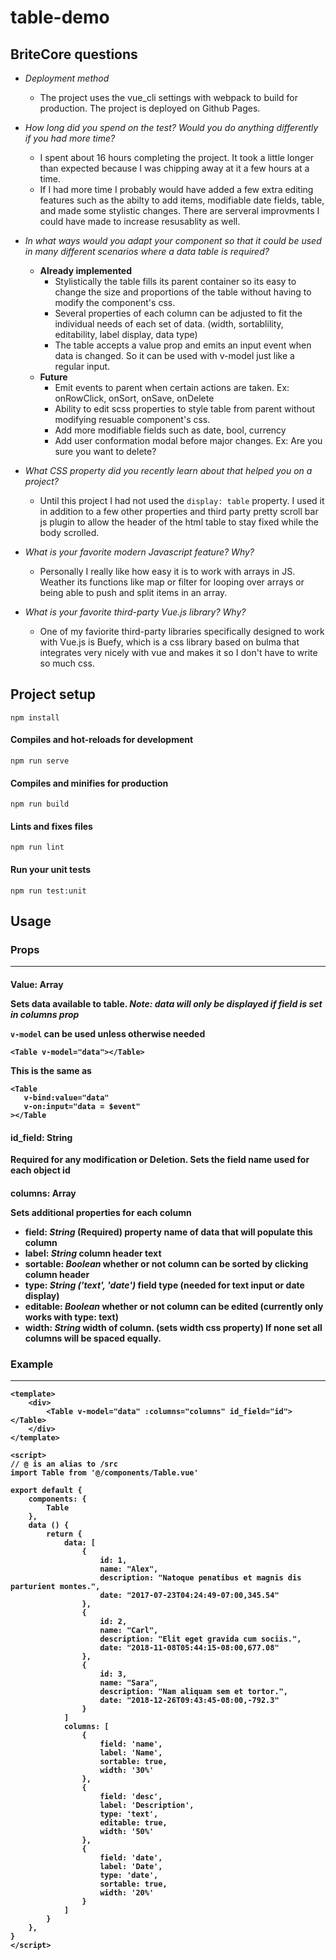 # table-demo

## BriteCore questions
* _Deployment method_
   * The project uses the vue_cli settings with webpack to build for production. The project is deployed on Github Pages.
* _How long did you spend on the test? Would you do anything differently if you had more time?_
    * I spent about 16 hours completing the project. It took a little longer than expected because I was chipping away at it a few hours at a time. 
    * If I had more time I probably would have added a few extra editing features such as the abilty to add items, modifiable date fields, table, and made some stylistic changes. There are serveral improvments I could have made to increase resusablity as well.

* _In what ways would you adapt your component so that it could be used in many different scenarios where a data table is
required?_
    * __Already implemented__
        * Stylistically the table fills its parent container so its easy to change the size and proportions of the table without having to modify the component's css.
        * Several properties of each column can be adjusted to fit the individual needs of each set of data. (width, sortablility, editability, label display, data type)
        * The table accepts a value prop and emits an input event when data is changed. So it can be used with v-model just like a regular input.
    * __Future__
        * Emit events to parent when certain actions are taken. Ex: onRowClick, onSort, onSave, onDelete
        * Ability to edit scss properties to style table from parent without modifying resuable component's css.
        * Add more modifiable fields such as date, bool, currency
        * Add user conformation modal before major changes. Ex: Are you sure you want to delete?
* _What CSS property did you recently learn about that helped you on a project?_
    * Until this project I had not used the `display: table` property. I used it in addition to a few other properties and third party pretty scroll bar js plugin to allow the header of the html table to stay fixed while the body scrolled.
* _What is your favorite modern Javascript feature? Why?_
    * Personally I really like how easy it is to work with arrays in JS. Weather its functions like map or filter for looping over arrays or being able to push and split items in an array.
* _What is your favorite third-party Vue.js library? Why?_
    * One of my faviorite third-party libraries specifically designed to work with Vue.js is Buefy, which is a css library based on bulma that integrates very nicely with vue and makes it so I don't have to write so much css.




## Project setup
```
npm install
```

#### Compiles and hot-reloads for development
```
npm run serve
```

#### Compiles and minifies for production
```
npm run build
```

#### Lints and fixes files
```
npm run lint
```

#### Run your unit tests
```
npm run test:unit
```

## Usage

### Props
---
#### Value: Array<Object> ####

Sets data available to table.
_Note: data will only be displayed if field is set in columns prop_

`v-model` can be used unless otherwise needed
```
<Table v-model="data"></Table>
```
This is the same as
```
<Table
   v-bind:value="data"
   v-on:input="data = $event"
></Table
```
#### id_field: String ####

Required for any modification or Deletion. Sets the field name used for each object id

#### columns: Array<Object> ####

Sets additional properties for each column
* __field: *String*__ (Required) property name of data that will populate this column
* __label: *String*__ column header text
* __sortable: *Boolean*__ whether or not column can be sorted by clicking column header
* __type: *String ('text', 'date')*__ field type (needed for text input or date display)
* __editable: *Boolean*__ whether or not column can be edited (currently only works with type: text)
* __width: *String*__ width of column. (sets width css property) If none set all columns will be spaced equally.

### Example
---
```
<template>
    <div>
        <Table v-model="data" :columns="columns" id_field="id"></Table>
    </div>
</template>

<script>
// @ is an alias to /src
import Table from '@/components/Table.vue'

export default {
    components: {
        Table
    },
    data () {
        return {
            data: [
                {
                    id: 1,
                    name: "Alex",
                    description: "Natoque penatibus et magnis dis parturient montes.",
                    date: "2017-07-23T04:24:49-07:00,345.54"
                },
                {
                    id: 2,
                    name: "Carl",
                    description: "Elit eget gravida cum sociis.",
                    date: "2018-11-08T05:44:15-08:00,677.08"
                },
                {
                    id: 3,
                    name: "Sara",
                    description: "Nam aliquam sem et tortor.",
                    date: "2018-12-26T09:43:45-08:00,-792.3"
                }
            ]
            columns: [
                {
                    field: 'name',
                    label: 'Name',
                    sortable: true,
                    width: '30%'
                },
                {
                    field: 'desc',
                    label: 'Description',
                    type: 'text',
                    editable: true,
                    width: '50%'
                },
                {
                    field: 'date',
                    label: 'Date',
                    type: 'date',
                    sortable: true,
                    width: '20%'
                }
            ]
        }
    },
}
</script>

```